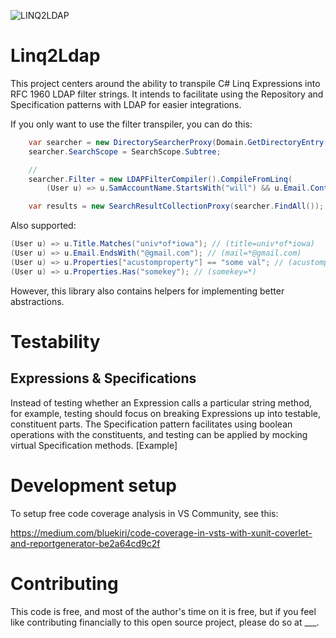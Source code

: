 ![LINQ2LDAP][banner]

# Linq2Ldap

This project centers around the ability to transpile C# Linq Expressions into RFC 1960 LDAP filter strings.
It intends to facilitate using the Repository and Specification patterns with LDAP for easier integrations.

If you only want to use the filter transpiler, you can do this:

```c#
    var searcher = new DirectorySearcherProxy(Domain.GetDirectoryEntry());
    searcher.SearchScope = SearchScope.Subtree;

    // 
    searcher.Filter = new LDAPFilterCompiler().CompileFromLinq(
        (User u) => u.SamAccountName.StartsWith("will") && u.Email.Contains("uiowa"));

    var results = new SearchResultCollectionProxy(searcher.FindAll());
```

Also supported:
```c#
(User u) => u.Title.Matches("univ*of*iowa"); // (title=univ*of*iowa)
(User u) => u.Email.EndsWith("@gmail.com"); // (mail=*@gmail.com)
(User u) => u.Properties["acustomproperty"] == "some val"; // (acustomproperty=some val)
(User u) => u.Properties.Has("somekey"); // (somekey=*)
```

However, this library also contains helpers for implementing better abstractions.

# Testability

## Expressions & Specifications
Instead of testing whether an Expression calls a particular string method, for example, testing should
focus on breaking Expressions up into testable, constituent parts. The Specification pattern facilitates
using boolean operations with the constituents, and testing can be applied by mocking virtual Specification
methods. [Example]

# Development setup

To setup free code coverage analysis in VS Community, see this:

https://medium.com/bluekiri/code-coverage-in-vsts-with-xunit-coverlet-and-reportgenerator-be2a64cd9c2f


# Contributing

This code is free, and most of the author's time on it is free, but if you feel like contributing financially
to this open source project, please do so at ___.

[banner]: https://github.com/cdibbs/linq2ldap/blob/master/resources/header.svg "The only way to discover the limits of the possible is to go beyond them into the impossible. - Arthur C. Clarke"